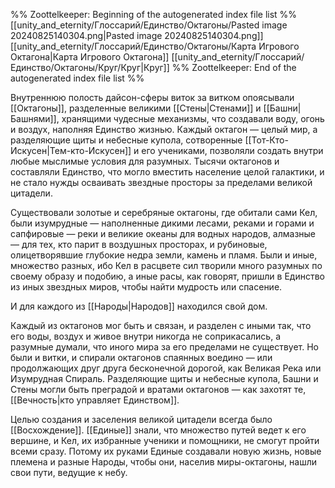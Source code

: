 %% Zoottelkeeper: Beginning of the autogenerated index file list  %%
 [[unity_and_eternity/Глоссарий/Единство/Октагоны/Pasted image 20240825140304.png|Pasted image 20240825140304.png]]
 [[unity_and_eternity/Глоссарий/Единство/Октагоны/Карта Игрового Октагона|Карта Игрового Октагона]]
 [[unity_and_eternity/Глоссарий/Единство/Октагоны/Круг/Круг|Круг]]
%% Zoottelkeeper: End of the autogenerated index file list  %%

Внутреннюю полость дайсон-сферы виток за витком опоясывали [[Октагоны]], разделенные великими [[Стены|Стенами]] и [[Башни|Башнями]], хранящими чудесные механизмы, что создавали воду, огонь и воздух, наполняя Единство жизнью. Каждый октагон — целый мир, а разделяющие щиты и небесные купола, сотворенные [[Тот-Кто-Искусен|Тем-кто-Искусен]] и его учениками, позволяли создать внутри любые мыслимые условия для разумных. Тысячи октагонов и составляли Единство, что могло вместить население целой галактики, и не стало нужды осваивать звездные просторы за пределами великой цитадели.

Существовали золотые и серебряные октагоны, где обитали сами Кел, были изумрудные — наполненные дикими лесами, реками и горами и сапфировые — реки и великие океаны для водных народов, алмазные — для тех, кто парит в воздушных просторах, и рубиновые, олицетворявшие глубокие недра земли, камень и пламя. Были и иные, множество разных, ибо Кел в расцвете сил творили много разумных по своему образу и подобию, а иные расы, как говорят, пришли в Единство из иных звездных миров, чтобы найти мудрость или спасение.

И для каждого из [[Народы|Народов]] находился свой дом.

Каждый из октагонов мог быть и связан, и разделен с иными так, что его воды, воздух и живое внутри никогда не соприкасались, а разумные думали, что иного мира за его пределами не существует. Но были и витки, и спирали октагонов спаянных воедино — или продолжающих друг друга бесконечной дорогой, как Великая Река или Изумрудная Спираль. Разделяющие щиты и небесные купола, Башни и Стены могли быть преградой и вратами октагонов — как захотят те, [[Вечность|кто управляет Единством]].

Целью создания и заселения великой цитадели всегда было [[Восхождение]]. [[Единые]] знали, что множество путей ведет к его вершине, и Кел, их избранные ученики и помощники, не смогут пройти всеми сразу. Потому их руками Единые создавали новую жизнь, новые племена и разные Народы, чтобы они, населив миры-октагоны, нашли свои пути, ведущие к небу.

